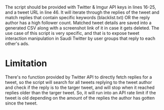 The script should be provided with Twitter & Imgur API keys in lines 16-25, and a tweet URL in line 46.
It will iterate through the replies of the tweet and match replies that contain specific keywords (blacklist.txt) OR the reply author has a high follower count.
Matched tweet details are saved into a generated CSV along with a screenshot link of it in case it gets deleted.
The use case of this script is very specific, and that is to expose tweet interaction manipulation in Saudi Twitter by user groups that reply to each other's ads.
# Limitation
There's no function provided by Twitter API to directly fetch replies for a tweet, so the script will search for all tweets replying to the tweet author and check if the reply is to the targer tweet, and will stop when it reached replies older than the targer tweet. So, it will run into an API rate limit if the tweet is old depending on the amount of the replies the author has gotten since the tweet.
